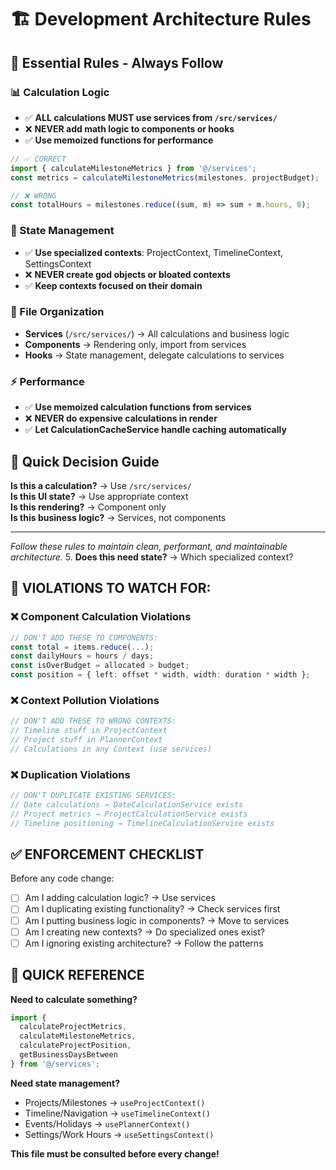 # 🏗️ Development Architecture Rules

## 🚨 **Essential Rules - Always Follow**

### **📊 Calculation Logic**
- ✅ **ALL calculations MUST use services from `/src/services/`**
- ❌ **NEVER add math logic to components or hooks**
- ✅ **Use memoized functions for performance**

```typescript
// ✅ CORRECT
import { calculateMilestoneMetrics } from '@/services';
const metrics = calculateMilestoneMetrics(milestones, projectBudget);

// ❌ WRONG
const totalHours = milestones.reduce((sum, m) => sum + m.hours, 0);
```

### **🔄 State Management**
- ✅ **Use specialized contexts**: ProjectContext, TimelineContext, SettingsContext
- ❌ **NEVER create god objects or bloated contexts**
- ✅ **Keep contexts focused on their domain**

### **📁 File Organization**
- **Services** (`/src/services/`) → All calculations and business logic
- **Components** → Rendering only, import from services
- **Hooks** → State management, delegate calculations to services

### **⚡ Performance**
- ✅ **Use memoized calculation functions from services**
- ❌ **NEVER do expensive calculations in render**
- ✅ **Let CalculationCacheService handle caching automatically**

## 🎯 **Quick Decision Guide**

**Is this a calculation?** → Use `/src/services/`  
**Is this UI state?** → Use appropriate context  
**Is this rendering?** → Component only  
**Is this business logic?** → Services, not components  

---

*Follow these rules to maintain clean, performant, and maintainable architecture.*
5. **Does this need state?** → Which specialized context?

## 🚨 **VIOLATIONS TO WATCH FOR:**

### **❌ Component Calculation Violations**
```typescript
// DON'T ADD THESE TO COMPONENTS:
const total = items.reduce(...);
const dailyHours = hours / days;
const isOverBudget = allocated > budget;
const position = { left: offset * width, width: duration * width };
```

### **❌ Context Pollution Violations**
```typescript
// DON'T ADD THESE TO WRONG CONTEXTS:
// Timeline stuff in ProjectContext
// Project stuff in PlannerContext  
// Calculations in any Context (use services)
```

### **❌ Duplication Violations**
```typescript
// DON'T DUPLICATE EXISTING SERVICES:
// Date calculations → DateCalculationService exists
// Project metrics → ProjectCalculationService exists
// Timeline positioning → TimelineCalculationService exists
```

## ✅ **ENFORCEMENT CHECKLIST**

Before any code change:
- [ ] Am I adding calculation logic? → Use services
- [ ] Am I duplicating existing functionality? → Check services first
- [ ] Am I putting business logic in components? → Move to services
- [ ] Am I creating new contexts? → Do specialized ones exist?
- [ ] Am I ignoring existing architecture? → Follow the patterns

## 🎯 **QUICK REFERENCE**

**Need to calculate something?**
```typescript
import { 
  calculateProjectMetrics,
  calculateMilestoneMetrics,
  calculateProjectPosition,
  getBusinessDaysBetween 
} from '@/services';
```

**Need state management?**
- Projects/Milestones → `useProjectContext()`
- Timeline/Navigation → `useTimelineContext()`
- Events/Holidays → `usePlannerContext()`
- Settings/Work Hours → `useSettingsContext()`

**This file must be consulted before every change!**
